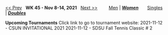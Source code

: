 [<< Prev](women_doubles_2144.md) &nbsp; **WK 45 - Nov 8-14, 2021** &nbsp; [Next >>](women_doubles_2202.md) &nbsp;&nbsp;&nbsp;&nbsp;&nbsp;&nbsp;&nbsp; [Men](./men_doubles_2145.md) &#124; [***Women***](./women_doubles_2145.md) &nbsp;&nbsp;&nbsp;&nbsp;&nbsp; [Singles](./women_singles_2145.md) &#124; [***Doubles***](./women_doubles_2145.md)

**Upcoming Tournaments**
Click link to go to tournament website:
  2021-11-12 - CSUN INVITATIONAL 2021
  2021-11-12 - SDSU Fall Tennis Classic # 2